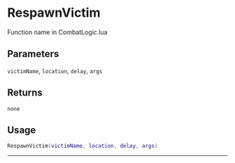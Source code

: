 # RespawnVictim
Function name in CombatLogic.lua
## Parameters
`victimName`, `location`, `delay`, `args`
## Returns
`none`
## Usage
```lua
RespawnVictim(victimName, location, delay, args)
```
---

